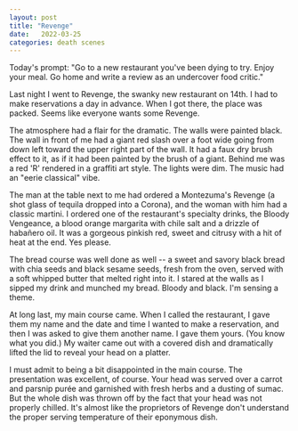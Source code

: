 ```yaml
---
layout: post
title: "Revenge"
date:   2022-03-25
categories: death scenes
---
```

Today's prompt: "Go to a new restaurant you've been dying to try. Enjoy your meal. Go home and write a review as an undercover food critic."

Last night I went to Revenge, the swanky new restaurant on 14th. I had to make reservations a day in advance. When I got there, the place was packed. Seems like everyone wants some Revenge.

The atmosphere had a flair for the dramatic. The walls were painted black. The wall in front of me had a giant red slash over a foot wide going from down left toward the upper right part of the wall. It had a faux dry brush effect to it, as if it had been painted by the brush of a giant. Behind me was a red 'R' rendered in a graffiti art style. The lights were dim. The music had an "eerie classical" vibe.

The man at the table next to me had ordered a Montezuma's Revenge (a shot glass of tequila dropped into a Corona), and the woman with him had a classic martini. I ordered one of the restaurant's specialty drinks, the Bloody Vengeance, a blood orange margarita with chile salt and a drizzle of habañero oil. It was a gorgeous pinkish red, sweet and citrusy with a hit of heat at the end. Yes please.

The bread course was well done as well -- a sweet and savory black bread with chia seeds and black sesame seeds, fresh from the oven, served with a soft whipped butter that melted right into it. I stared at the walls as I sipped my drink and munched my bread. Bloody and black. I'm sensing a theme.

At long last, my main course came. When I called the restaurant, I gave them my name and the date and time I wanted to make a reservation, and then I was asked to give them another name. I gave them yours. (You know what you did.) My waiter came out with a covered dish and dramatically lifted the lid to reveal your head on a platter.

I must admit to being a bit disappointed in the main course. The presentation was excellent, of course. Your head was served over a carrot and parsnip purée and garnished with fresh herbs and a dusting of sumac. But the whole dish was thrown off by the fact that your head was not properly chilled. It's almost like the proprietors of Revenge don't understand the proper serving temperature of their eponymous dish.
